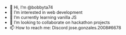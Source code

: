- 👋 Hi, I’m @bobbyta74
- 👀 I’m interested in web development
- 🌱 I’m currently learning vanilla JS
- 💞️ I’m looking to collaborate on hackathon projects
- 📫 How to reach me: Discord jose.gonzales.2008#6678

<!---
bobbyta74/bobbyta74 is a ✨ special ✨ repository because its `README.md` (this file) appears on your GitHub profile.
You can click the Preview link to take a look at your changes.
--->
